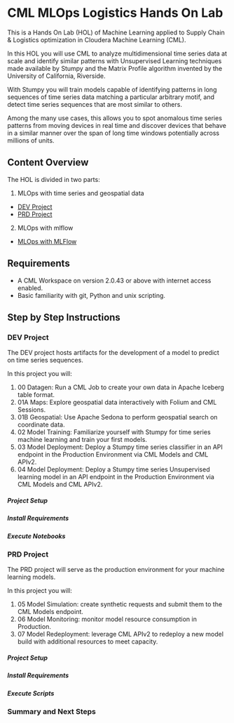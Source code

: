 # CML MLOps Logistics Hands On Lab

This is a Hands On Lab (HOL) of Machine Learning applied to Supply Chain & Logistics optimization in Cloudera Machine Learning (CML).

In this HOL you will use CML to analyze multidimensional time series data at scale and identify similar patterns with Unsupervised Learning techniques made available by Stumpy and the Matrix Profile algorithm invented by the University of California, Riverside.

With Stumpy you will train models capable of identifying patterns in long sequences of time series data matching a particular arbitrary motif, and detect time series sequences that are most similar to others.

Among the many use cases, this allows you to spot anomalous time series patterns from moving devices in real time and discover devices that behave in a similar manner over the span of long time windows potentially across millions of units.

## Content Overview

The HOL is divided in two parts:

1. MLOps with time series and geospatial data
  - [DEV Project](https://github.com/pdefusco/CML_MLOps_Logistics_DEV)
  - [PRD Project](https://github.com/pdefusco/CML_MLOps_Logistics_PRD)

2. MLOps with mlflow
  - [MLOps with MLFlow](https://github.com/pdefusco/CML_MLOps_Logistics_Mlflow)

## Requirements

* A CML Workspace on version 2.0.43 or above with internet access enabled.
* Basic familiarity with git, Python and unix scripting.

## Step by Step Instructions

### DEV Project

The DEV project hosts artifacts for the development of a model to predict on time series sequences.

In this project you will:

  1. 00 Datagen: Run a CML Job to create your own data in Apache Iceberg table format.
  2. 01A Maps: Explore geospatial data interactively with Folium and CML Sessions.
  3. 01B Geospatial: Use Apache Sedona to perform geospatial search on coordinate data.
  4. 02 Model Training: Familiarize yourself with Stumpy for time series machine learning and train your first models.
  5. 03 Model Deployment: Deploy a Stumpy time series classifier in an API endpoint in the Production Environment via CML Models and CML APIv2.
  6. 04 Model Deployment: Deploy a Stumpy time series Unsupervised learning model in an API endpoint in the Production Environment via CML Models and CML APIv2.

##### Project Setup

##### Install Requirements

##### Execute Notebooks

### PRD Project

The PRD project will serve as the production environment for your machine learning models.

In this project you will:

  1. 05 Model Simulation: create synthetic requests and submit them to the CML Models endpoint.
  2. 06 Model Monitoring: monitor model resource consumption in Production.
  3. 07 Model Redeployment: leverage CML APIv2 to redeploy a new model build with additional resources to meet capacity.

##### Project Setup

##### Install Requirements

##### Execute Scripts


### Summary and Next Steps
